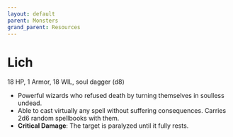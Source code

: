 ```yaml
---
layout: default
parent: Monsters
grand_parent: Resources
---
```


# Lich

18 HP, 1 Armor, 18 WIL, soul dagger (d8)

- Powerful wizards who refused death by turning themselves in soulless undead.
- Able to cast virtually any spell without suffering consequences. Carries 2d6 random spellbooks with them.
- **Critical Damage**: The target is paralyzed until it fully rests.
